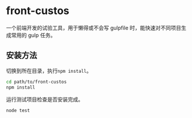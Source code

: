# front-custos

一个前端开发的试验工具，用于懒得或不会写 gulpfile 时，能快速对不同项目生成常用的 gulp 任务。

## 安装方法

切换到所在目录，执行`npm install`。

```bash
cd path/to/front-custos
npm install
```

运行测试项目检查是否安装完成。

```bash
node test
```
